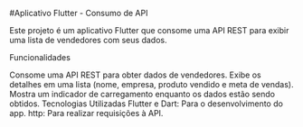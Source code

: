 #Aplicativo Flutter - Consumo de API

Este projeto é um aplicativo Flutter que consome uma API REST para exibir uma lista de vendedores com seus dados.

Funcionalidades

Consome uma API REST para obter dados de vendedores.
Exibe os detalhes em uma lista (nome, empresa, produto vendido e meta de vendas).
Mostra um indicador de carregamento enquanto os dados estão sendo obtidos.
Tecnologias Utilizadas
Flutter e Dart: Para o desenvolvimento do app.
http: Para realizar requisições à API.
